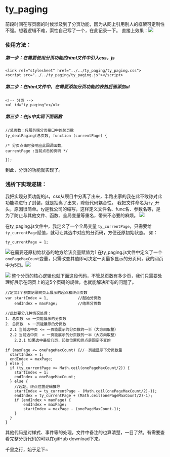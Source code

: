 # ty_paging
前段时间在写页面的时候涉及到了分页功能，因为从网上引用别人的框架可定制性不强。想着逻辑不难，索性自己写了一个，在此记录一下。
直接上效果：![](http://upload-images.jianshu.io/upload_images/3265534-5f3790df25077d97.gif?imageMogr2/auto-orient/strip%7CimageView2/2/w/1240)

### 使用方法：

##### 第一步：在需要使用分页功能的html文件中引入css，js
```
<link rel="stylesheet" href="../../ty_paging/ty_paging.css">
<script src="../../ty_paging/ty_paging.js"></script>
```
##### 第二步：在html文件中，在需要添加分页功能的表格后面添加ul
```
<!-- 分页 -->
<ul id="ty_paging"></ul>
```
##### 第三步：在js中实现下面函数
```
//总页数：传服务端分页接口中的总页数
ty_dealPaging(总页数, function (currentPage) {

/* 分页点击时会响应此回调函数，
currentPage :当前点击的页码 */

});
```
到此，分页的功能就实现了。

### 浅析下实现逻辑：

我把实现分页功能的js，css从项目中分离了出来，半路出家的我在此不敢称对此功能块进行了封装，就是抽离了出来，降低代码耦合性。
我把文件命名为`ty_`开头，原因很简单。ty是我公司的缩写，这样定义文件名、func名、参数名等，是为了防止与其他文件、函数、全局变量等重名，带来不必要的麻烦。
![](http://upload-images.jianshu.io/upload_images/3265534-3fea4e0a3d6a8265.png?imageMogr2/auto-orient/strip%7CimageView2/2/w/1240)

在ty_paging.js文件中，我定义了一个全局变量
`ty_currentPage`，只需要给`ty_currentPage`赋值，就可让其选中对应的分页码，方便还原初始状态。
如：
```
ty_currentPage = 1;
```
![在需要还原初始状态的地方给该变量赋值为1](http://upload-images.jianshu.io/upload_images/3265534-1b7f2b256a96f8dc.png?imageMogr2/auto-orient/strip%7CimageView2/2/w/1240)
在ty_paging.js文件中定义了一个`onePageMaxCount`变量，只需改变其值即可决定一页最多显示的分页码，我的网页中为5页。![](http://upload-images.jianshu.io/upload_images/3265534-cbae0681d83d1286.png?imageMogr2/auto-orient/strip%7CimageView2/2/w/1240)

![](http://upload-images.jianshu.io/upload_images/3265534-240f9254cac8829d.png?imageMogr2/auto-orient/strip%7CimageView2/2/w/1240)
整个分页的核心逻辑也就下面这段代码，不管总页数有多少页，我们只需要处理好展示在网页上的这5个页码的规律，也就能解决所有的问题了。
```
//定义2个参数记录网页上展示的起点和终点页数
var startIndex = 1,             //起始分页数
    endIndex = maxPage;         //结束分页数

//此处要分几种情况处理：
1. 总页数 <= 一页能展示的分页数
2. 总页数  > 一页能展示的分页数
  2.1 当前选中页 <= 一页能展示的分页数的一半（大方向取整）
  2.2 当前选中页  > 一页能展示的分页数的一半（大方向取整）
    2.2.1 如果选中最后几页，起始位置和终点是固定不变的

if (maxPage <= onePageMaxCount) {//一页能显示下分页数量
  startIndex = 1;
  endIndex = maxPage;
} else {
  if (ty_currentPage <= Math.ceil(onePageMaxCount/2)) {
    startIndex = 1;
    endIndex = onePageMaxCount;
  } else {
    //起始、终点位置逻辑推导
    startIndex = ty_currentPage - (Math.ceil(onePageMaxCount/2)-1);
    endIndex = ty_currentPage + (Math.ceil(onePageMaxCount/2)-1);
    if (endIndex > maxPage) {
        endIndex = maxPage;
        startIndex = maxPage - (onePageMaxCount-1);
    }
  }
}
```

其他代码是对样式、事件等的处理，文件中备注的也算清楚，一目了然。有需要查看完整分页代码的可以在gitHub download下来。


千里之行，始于足下~

